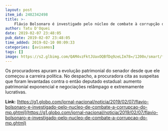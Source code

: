 ```yaml
---
layout: post
item_id: 2482342498
title: >-
    Flávio Bolsonaro é investigado pelo núcleo de combate à corrupção do MP
author: Tatu D'Oquei
date: 2019-02-07 23:48:05
pub_date: 2019-02-07 23:48:05
time_added: 2019-02-10 00:09:33
categories: [avisamos]
tags: []
image: https://s2.glbimg.com/QAM4vzFktJUaxOQBfDq9zeLIm78=/1200x/smart/filters:cover():strip_icc()/s02.video.glbimg.com/x720/7364433.jpg
---
```


Os procuradores apuram a evolução patrimonial do senador desde que ele começou a carreira política. No despacho, a procuradora cita as suspeitas que foram levantadas contra o então deputado estadual: aumento patrimonial exponencial e negociações relâmpago e extremamente lucrativas.

**Link:** [https://g1.globo.com/jornal-nacional/noticia/2019/02/07/flavio-bolsonaro-e-investigado-pelo-nucleo-de-combate-a-corrupcao-do-mp.ghtml](https://g1.globo.com/jornal-nacional/noticia/2019/02/07/flavio-bolsonaro-e-investigado-pelo-nucleo-de-combate-a-corrupcao-do-mp.ghtml)

